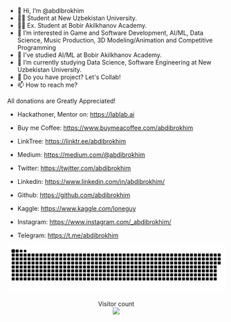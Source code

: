 - 👋 Hi, I’m @abdibrokhim
- 🧑‍🎓 Student at New Uzbekistan University.
- 👨‍🎓 Ex. Student at Bobir Akilkhanov Academy.
- 👀 I’m interested in Game and Software Development, AI/ML, Data Science, Music Production, 3D Modeling/Animation and Competitive Programming
- 🌱 I've studied AI/ML at Bobir Akilkhanov Academy.
- 🌱 I’m currently studying Data Science, Software Engineering at New Uzbekistan University.
- 💞️ Do you have project? Let's Collab!
- 📫 How to reach me? 


All donations are Greatly Appreciated!

- Hackathoner, Mentor on: https://lablab.ai

- Buy me Coffee: https://www.buymeacoffee.com/abdibrokhim

- LinkTree: https://linktr.ee/abdibrokhim
- Medium: https://medium.com/@abdibrokhim
- Twitter: https://twitter.com/abdibrokhim
- Linkedin: https://www.linkedin.com/in/abdibrokhim/
- Github: https://github.com/abdibrokhim
- Kaggle: https://www.kaggle.com/loneguy
- Instagram: https://www.instagram.com/_abdibrokhim/
- Telegram: https://t.me/abdibrokhim

<!---
abdibrokhim/abdibrokhim is a ✨ special ✨ repository because its `README.md` (this file) appears on your GitHub profile.
You can click the Preview link to take a look at your changes.
--->

<a href=#><img src="main.svg"></a>

<p align="center"> 
  Visitor count<br>
  <img src="https://profile-counter.glitch.me/abdibrokhim/count.svg" />
</p>
